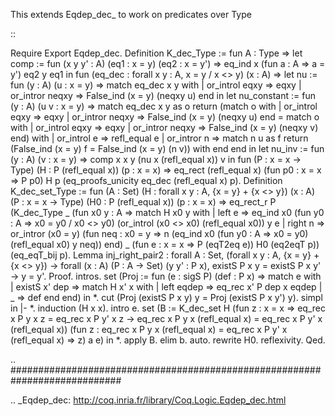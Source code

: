 This extends Eqdep_dec_ to work on predicates over Type

::

   Require Export Eqdep_dec.
   Definition K_dec_Type :=
   fun A : Type =>
   let comp :=
     fun (x y y' : A) (eq1 : x = y) (eq2 : x = y') =>
     eq_ind x (fun a : A => a = y') eq2 y eq1 in
   fun (eq_dec : forall x y : A, x = y \/ x <> y) (x : A) =>
   let nu :=
     fun (y : A) (u : x = y) =>
     match eq_dec x y with
     | or_introl eqxy => eqxy
     | or_intror neqxy => False_ind (x = y) (neqxy u)
     end in
   let nu_constant :=
     fun (y : A) (u v : x = y) =>
     match
       eq_dec x y as o
       return
         (match o with
          | or_introl eqxy => eqxy
          | or_intror neqxy => False_ind (x = y) (neqxy u)
          end =
          match o with
          | or_introl eqxy => eqxy
          | or_intror neqxy => False_ind (x = y) (neqxy v)
          end)
     with
     | or_introl e => refl_equal e
     | or_intror n =>
         match
           n u as f return (False_ind (x = y) f = False_ind (x = y) (n v))
         with
         end
     end in
   let nu_inv :=
     fun (y : A) (v : x = y) => comp x x y (nu x (refl_equal x)) v in
   fun (P : x = x -> Type) (H : P (refl_equal x)) (p : x = x) =>
   eq_rect (refl_equal x) (fun p0 : x = x => P p0) H p
     (eq_proofs_unicity eq_dec (refl_equal x) p).
   Definition K_dec_set_Type :=
   fun (A : Set) (H : forall x y : A, {x = y} + {x <> y}) (x : A)
     (P : x = x -> Type) (H0 : P (refl_equal x)) (p : x = x) =>
   eq_rect_r P
     (K_dec_Type _
        (fun x0 y : A =>
         match H x0 y with
         | left e =>
             eq_ind x0 (fun y0 : A => x0 = y0 \/ x0 <> y0)
               (or_introl (x0 <> x0) (refl_equal x0)) y e
         | right n =>
             or_intror (x0 = y)
               (fun neq : x0 = y =>
                n (eq_ind x0 (fun y0 : A => x0 = y0) (refl_equal x0) y neq))
         end) _ (fun e : x = x => P (eqT2eq e)) H0 (eq2eqT p)) (eq_eqT_bij p).
   Lemma inj_right_pair2 :
    forall A : Set,
    (forall x y : A, {x = y} + {x <> y}) ->
    forall (x : A) (P : A -> Set) (y y' : P x),
    existS P x y = existS P x y' -> y = y'.
   Proof.
   intros.
   set
    (Proj :=
     fun (e : sigS P) (def : P x) =>
     match e with
     | existS x' dep =>
         match H x' x with
         | left eqdep => eq_rec x' P dep x eqdep
         | _ => def
         end
     end) in *.
   cut (Proj (existS P x y) y = Proj (existS P x y') y).
   simpl in |- *.
   induction (H x x).
   intro e.
   set
    (B :=
     K_dec_set H
       (fun z : x = x =>
        eq_rec x P y x z = eq_rec x P y' x z ->
        eq_rec x P y x (refl_equal x) = eq_rec x P y' x (refl_equal x))
       (fun z : eq_rec x P y x (refl_equal x) = eq_rec x P y' x (refl_equal x) =>
        z) a e) in *.
   apply B.
   elim b.
   auto.
   rewrite H0.
   reflexivity.
   Qed.

.. ############################################################################

.. _Eqdep_dec: http://coq.inria.fr/library/Coq.Logic.Eqdep_dec.html

